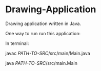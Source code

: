# Drawing-Application
Drawing application written in Java.

One way to run run this application:

In terminal:

javac *PATH-TO-SRC*/src/main/Main.java

java *PATH-TO-SRC*/src/main.Main
